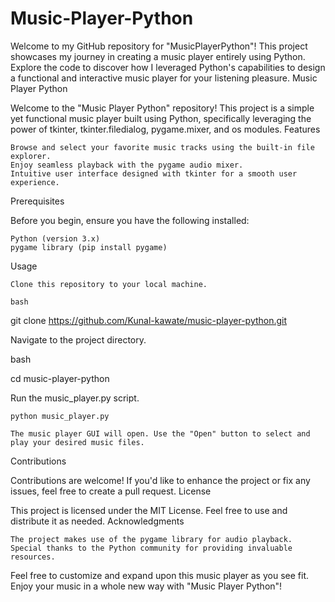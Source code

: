 # Music-Player-Python
Welcome to my GitHub repository for "MusicPlayerPython"! This project showcases my journey in creating a music player entirely using Python. Explore the code to discover how I leveraged Python's capabilities to design a functional and interactive music player for your listening pleasure.
Music Player Python

Welcome to the "Music Player Python" repository! This project is a simple yet functional music player built using Python, specifically leveraging the power of tkinter, tkinter.filedialog, pygame.mixer, and os modules.
Features

    Browse and select your favorite music tracks using the built-in file explorer.
    Enjoy seamless playback with the pygame audio mixer.
    Intuitive user interface designed with tkinter for a smooth user experience.

Prerequisites

Before you begin, ensure you have the following installed:

    Python (version 3.x)
    pygame library (pip install pygame)

Usage

    Clone this repository to your local machine.

    bash

git clone https://github.com/Kunal-kawate/music-player-python.git

Navigate to the project directory.

bash

cd music-player-python

Run the music_player.py script.

    python music_player.py

    The music player GUI will open. Use the "Open" button to select and play your desired music files.

Contributions

Contributions are welcome! If you'd like to enhance the project or fix any issues, feel free to create a pull request.
License

This project is licensed under the MIT License. Feel free to use and distribute it as needed.
Acknowledgments

    The project makes use of the pygame library for audio playback.
    Special thanks to the Python community for providing invaluable resources.

Feel free to customize and expand upon this music player as you see fit. Enjoy your music in a whole new way with "Music Player Python"!
